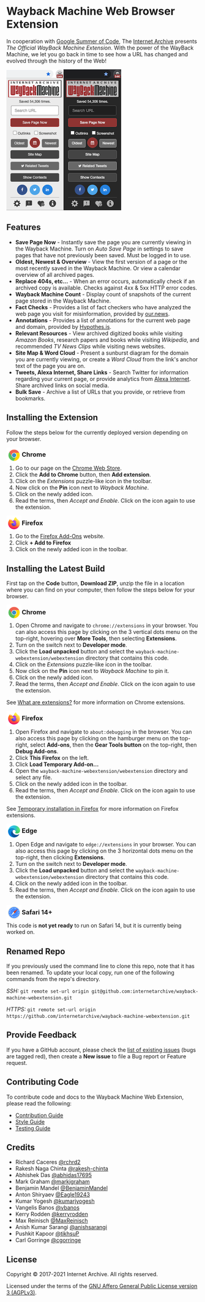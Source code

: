 # Wayback Machine Web Browser Extension

In cooperation with [Google Summer of Code](https://summerofcode.withgoogle.com), The [Internet Archive](https://archive.org) presents *The Official WayBack Machine Extension*. With the power of the WayBack Machine, we let you go back in time to see how a URL has changed and evolved through the history of the Web!

![screenshot](graphics/screenshots/popups.png)


## Features

- **Save Page Now** - Instantly save the page you are currently viewing in the Wayback Machine. Turn on *Auto Save Page* in settings to save pages that have not previously been saved. Must be logged in to use.
- **Oldest, Newest &amp; Overview** - View the first version of a page or the most recently saved in the Wayback Machine. Or view a calendar overview of all archived pages.
- **Replace 404s, etc...** - When an error occurs, automatically check if an archived copy is available. Checks against 4xx &amp; 5xx HTTP error codes.
- **Wayback Machine Count** - Display count of snapshots of the current page stored in the Wayback Machine.
- **Fact Checks** - Provides a list of fact checkers who have analyzed the web page you visit for misinformation, provided by [our.news](https://our.news/).
- **Annotations** - Provides a list of annotations for the current web page and domain, provided by [Hypothes.is](https://web.hypothes.is).
- **Relevant Resources** - View archived digitized books while visiting *Amazon Books*, research papers and books while visiting *Wikipedia*, and recommended *TV News Clips* while visiting news websites.
- **Site Map &amp; Word Cloud** - Present a sunburst diagram for the domain you are currently viewing, or create a *Word Cloud* from the link's anchor text of the page you are on.
- **Tweets, Alexa Internet, Share Links** - Search Twitter for information regarding your current page, or provide analytics from [Alexa Internet](https://www.alexa.com). Share archived links on social media.
- **Bulk Save** - Archive a list of URLs that you provide, or retrieve from bookmarks.


## Installing the Extension

Follow the steps below for the currently deployed version depending on your browser.

<img width="40px" align="left" src="webextension/images/about/chrome64.png">

### Chrome

1. Go to our page on the [Chrome Web Store](https://chrome.google.com/webstore/detail/wayback-machine/fpnmgdkabkmnadcjpehmlllkndpkmiak).
2. Click the **Add to Chrome** button, then **Add extension**.
3. Click on the *Extensions* puzzle-like icon in the toolbar.
4. Now click on the **Pin** icon next to *Wayback Machine*.
5. Click on the newly added icon.
6. Read the terms, then *Accept and Enable*. Click on the icon again to use the extension.

<img width="40px" align="left" src="webextension/images/about/firefox64.png">

### Firefox

1. Go to the [Firefox Add-Ons](https://addons.mozilla.org/en-US/firefox/addon/wayback-machine_new/) website.
2. Click **+ Add to Firefox**
3. Click on the newly added icon in the toolbar.


## Installing the Latest Build

First tap on the **Code** button, **Download ZIP**, unzip the file in a location where you can find on your computer, then follow the steps below for your browser.

<img width="40px" align="left" src="webextension/images/about/chrome64.png">

### Chrome

1. Open Chrome and navigate to `chrome://extensions` in your browser. You can also access this page by clicking on the 3 vertical dots menu on the top-right, hovering over **More Tools**, then selecting **Extensions**.
2. Turn on the switch next to **Developer mode**.
3. Click the **Load unpacked** button and select the `wayback-machine-webextension/webextension` directory that contains this code.
4. Click on the *Extensions* puzzle-like icon in the toolbar.
5. Now click on the **Pin** icon next to *Wayback Machine* to pin it.
6. Click on the newly added icon.
7. Read the terms, then *Accept and Enable*. Click on the icon again to use the extension.

See [What are extensions?](https://developer.chrome.com/extensions) for more information on Chrome extensions.

<img width="40px" align="left" src="webextension/images/about/firefox64.png">

### Firefox

1. Open Firefox and navigate to `about:debugging` in the browser. You can also access this page by clicking on the hamburger menu on the top-right, select **Add-ons**, then the **Gear Tools button** on the top-right, then **Debug Add-ons**.
2. Click **This Firefox** on the left.
3. Click **Load Temporary Add-on...**
4. Open the `wayback-machine-webextension/webextension` directory and select any file.
5. Click on the newly added icon in the toolbar.
6. Read the terms, then *Accept and Enable*. Click on the icon again to use the extension.

See [Temporary installation in Firefox](https://extensionworkshop.com/documentation/develop/temporary-installation-in-firefox/) for more information on Firefox extensions.

<img width="40px" align="left" src="webextension/images/about/edge64.png">

### Edge

1. Open Edge and navigate to `edge://extensions` in your browser. You can also access this page by clicking on the 3 horizontal dots menu on the top-right, then clicking **Extensions**.
2. Turn on the switch next to **Developer mode**.
3. Click the **Load unpacked** button and select the `wayback-machine-webextension/webextension` directory that contains this code.
4. Click on the newly added icon in the toolbar.
5. Read the terms, then *Accept and Enable*. Click on the icon again to use the extension.

<img width="40px" align="left" src="webextension/images/about/safari64.png">

### Safari 14+

This code is **not yet ready** to run on Safari 14, but it is currently being worked on.


## Renamed Repo

If you previously used the command line to clone this repo, note that it has been renamed. To update your local copy, run one of the following commands from the repo's directory.

*SSH:* `git remote set-url origin git@github.com:internetarchive/wayback-machine-webextension.git`

*HTTPS:* `git remote set-url origin https://github.com/internetarchive/wayback-machine-webextension.git`


## Provide Feedback

If you have a GitHub account, please check the [list of existing issues](https://github.com/internetarchive/wayback-machine-webextension/issues) (bugs are tagged red), then create a **New issue** to file a Bug report or Feature request.


## Contributing Code

To contribute code and docs to the Wayback Machine Web Extension, please read the following:

- [Contribution Guide](CONTRIBUTING.md)
- [Style Guide](STYLE_GUIDE.md)
- [Testing Guide](TESTING_GUIDE.md)


## Credits

- Richard Caceres [@rchrd2](https://github.com/rchrd2)
- Rakesh Naga Chinta [@rakesh-chinta](https://github.com/rakesh-chinta)
- Abhishek Das [@abhidas17695](https://github.com/abhidas17695)
- Mark Graham [@markjgraham](https://github.com/markjgraham)
- Benjamin Mandel [@BenjaminMandel](https://github.com/BenjaminMandel)
- Anton Shiryaev [@Eagle19243](https://github.com/Eagle19243)
- Kumar Yogesh [@kumarjyogesh](https://github.com/kumarjyogesh)
- Vangelis Banos [@vbanos](https://github.com/vbanos)
- Kerry Rodden [@kerryrodden](https://github.com/kerryrodden)
- Max Reinisch [@MaxReinisch](https://github.com/maxreinisch)
- Anish Kumar Sarangi [@anishsarangi](https://github.com/anishsarangi)
- Pushkit Kapoor [@tikhsuP](https://github.com/tikhsuP)
- Carl Gorringe [@cgorringe](https://github.com/cgorringe)


## License

Copyright © 2017-2021 Internet Archive. All rights reserved.

Licensed under the terms of the [GNU Affero General Public License version 3 (AGPLv3)](LICENSE).
